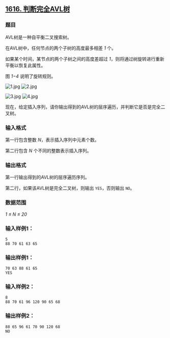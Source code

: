 ## [1616. 判断完全AVL树](https://www.acwing.com/problem/content/1618/)

### 题目

AVL树是一种自平衡二叉搜索树。

在AVL树中，任何节点的两个子树的高度最多相差 *1* 个。

如果某个时间，某节点的两个子树之间的高度差超过 *1*，则将通过树旋转进行重新平衡以恢复此属性。

图 *1−4* 说明了旋转规则。

 ![1.jpg](https://cdn.acwing.com/media/article/image/2020/04/11/19_b107e4207b-1.jpg) ![2.jpg](https://cdn.acwing.com/media/article/image/2020/04/11/19_b3f408627b-2.jpg)

 ![3.jpg](https://cdn.acwing.com/media/article/image/2020/04/11/19_b8b9b5fe7b-3.jpg) ![4.jpg](https://cdn.acwing.com/media/article/image/2020/04/11/19_bb4555f87b-4.jpg)

现在，给定插入序列，请你输出得到的AVL树的层序遍历，并判断它是否是完全二叉树。

### 输入格式

第一行包含整数 *N*，表示插入序列中元素个数。

第二行包含 *N* 个不同的整数表示插入序列。

### 输出格式

第一行输出得到的AVL树的层序遍历序列。

第二行，如果该AVL树是完全二叉树，则输出 `YES`，否则输出 `NO`。

### 数据范围

*1 ≤ N ≤ 20*

### 输入样例1：

```
5
88 70 61 63 65
```

### 输出样例1：

```
70 63 88 61 65
YES
```

### 输入样例2：

```
8
88 70 61 96 120 90 65 68
```

### 输出样例2：

```
88 65 96 61 70 90 120 68
NO
```
